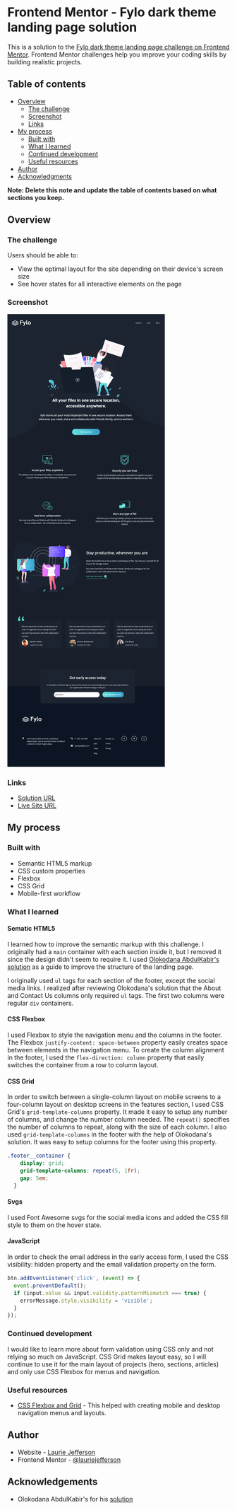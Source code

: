 # Frontend Mentor - Fylo dark theme landing page solution

This is a solution to the [Fylo dark theme landing page challenge on Frontend Mentor](https://www.frontendmentor.io/challenges/fylo-dark-theme-landing-page-5ca5f2d21e82137ec91a50fd). Frontend Mentor challenges help you improve your coding skills by building realistic projects. 

## Table of contents

- [Overview](#overview)
  - [The challenge](#the-challenge)
  - [Screenshot](#screenshot)
  - [Links](#links)
- [My process](#my-process)
  - [Built with](#built-with)
  - [What I learned](#what-i-learned)
  - [Continued development](#continued-development)
  - [Useful resources](#useful-resources)
- [Author](#author)
- [Acknowledgments](#acknowledgments)

**Note: Delete this note and update the table of contents based on what sections you keep.**

## Overview

### The challenge

Users should be able to:

- View the optimal layout for the site depending on their device's screen size
- See hover states for all interactive elements on the page

### Screenshot

![Screenshot](./screenshot.png)

### Links

- [Solution URL](<https://github.com/lauriejefferson/frontend-mentor-solutions/tree/main/fylo-dark-theme-landing-page-master>)
- [Live Site URL](https://lauriejefferson.github.io/frontend-mentor-solutions/fylo-dark-theme-landing-page-master/index.html)

## My process

### Built with

- Semantic HTML5 markup
- CSS custom properties
- Flexbox
- CSS Grid
- Mobile-first workflow


### What I learned

#### Sematic HTML5
I learned how to improve the semantic markup with this challenge.  I originally had a ```main``` container with each section inside it, but I removed it since the design didn't seem to require it. I used [Olokodana AbdulKabir's solution](https://github.com/Olokoburnfire/fylo-dark-theme-landing-page) as a guide to improve the structure of the landing page.  

I originally used ```ul``` tags for each section of the footer, except the social media links.  I realized after reviewing Olokodana's solution that the About and Contact Us columns only required ```ul``` tags.  The first two columns were regular ```div``` containers.  

#### CSS Flexbox
I used Flexbox to style the navigation menu and the columns in the footer.  The Flexbox ```justify-content: space-between``` property easily creates space between elements in the navigation menu.  To create the column alignment in the footer, I used the ```flex-direction: column``` property that easily switches the container from a row to column layout.  

#### CSS Grid  
In order to switch between a single-column layout on mobile screens to a four-column layout on desktop screens in the features section, I used CSS Grid's ```grid-template-columns``` property.  It made it easy to setup any number of columns, and change the number column needed.  The ```repeat()``` specifies the number of columns to repeat, along with the size of each column. I also used ```grid-template-columns``` in the footer with the help of Olokodana's solution.  It was easy to setup columns for the footer using this property.

```css
.footer__container {
    display: grid;
    grid-template-columns: repeat(5, 1fr);
    gap: 5em;
  }
```

#### Svgs
I used Font Awesome svgs for the social media icons and added the CSS fill style to them on the hover state. 

#### JavaScript
In order to check the email address in the early access form, I used the CSS visibility: hidden property and the email validation property on the form.  

```js
btn.addEventListener('click', (event) => {
  event.preventDefault();
  if (input.value && input.validity.patternMismatch === true) {
    errorMessage.style.visibility = 'visible';
  }
});
```

### Continued development

I would like to learn more about form validation using CSS only and not relying so much on JavaScript.  CSS Grid makes layout easy, so I will continue to use it for the main layout of projects (hero, sections, articles) and only use CSS Flexbox for menus and navigation.

### Useful resources

- [CSS Flexbox and Grid](https://webdesign.tutsplus.com/2-ways-to-build-a-sticky-footer-flexbox-and-css-grid--cms-107493t) - This helped with creating mobile and desktop navigation menus and layouts.

## Author

- Website - [Laurie Jefferson](https://github.com/lauriejeffersno)
- Frontend Mentor - [@lauriejefferson](https://www.frontendmentor.io/profile/lauriejefferson)

## Acknowledgements

- Olokodana AbdulKabir's for his [solution](<https://github.com/Olokoburnfire/fylo-dark-theme-landing-page>)
